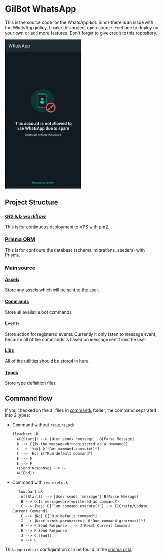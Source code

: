# GilBot WhatsApp

This is the source code for the WhatsApp bot. Since there is an issue with the WhatsApp policy, I make this project open source. Feel free to deploy on your own or add more features. Don't forget to give credit to this repository.

<img src="img/ban.jpg" alt="Ban message from WhatsApp" style="max-width: 250px" />

## Project Structure

### [GitHub workflow](.github/workflows/deploy.yml)

This is for continuous deployment to VPS with [pm2](https://pm2.keymetrics.io/).

### [Prisma ORM](prisma)

This is for configure the database (schema, migrations, seeders) with [Prisma](https://www.prisma.io/).

### [Main source](src)

#### [Assets](src/assets)

Store any assets which will be sent to the user.

#### [Commands](src/commands)

Store all available bot commands.

#### [Events](src/events)

Store action for registered events. Currently it only listen to message event, because all of the commands is based on message sent from the user.

#### [Libs](src/libs)

All of the utilities should be stored in here.

#### [Types](src/types)

Store type definition files.

## Command flow

If you checked on the all files in [commands](src/commands) folder, the command separated into 2 types:

- Command without `requireLock`

  ```mermaid
  flowchart LR
    A([Start]) --> |User sends 'message'| B[Parse Message]
    B --> C{Is the message<br>registered as a command?}
    C --> |Yes| D["Run command.execute()"]
    C --> |No| E["Run default command"]
    D --> F
    E --> F
    F[Send Response] --> G
    G([End])
  ```

- Command with `requireLock`

  ```mermaid
    flowchart LR
      A([Start]) --> |User sends 'message'| B[Parse Message]
      B --> C{Is message<br>registered as command?}
      C --> |Yes| D["Run command.execute()"] --> I[Create/Update Current Command]
      C --> |No| E["Run default command"]
      I --> |User sends parameters| H["Run command.generate()"]
      H --> F[Send Response] --> J[Reset Current Command]
      E --> K[Send Response]
      J --> G([End])
      K --> G
  ```

This `requireLock` configuration can be found in the [prisma data](prisma/data/commands.ts).
